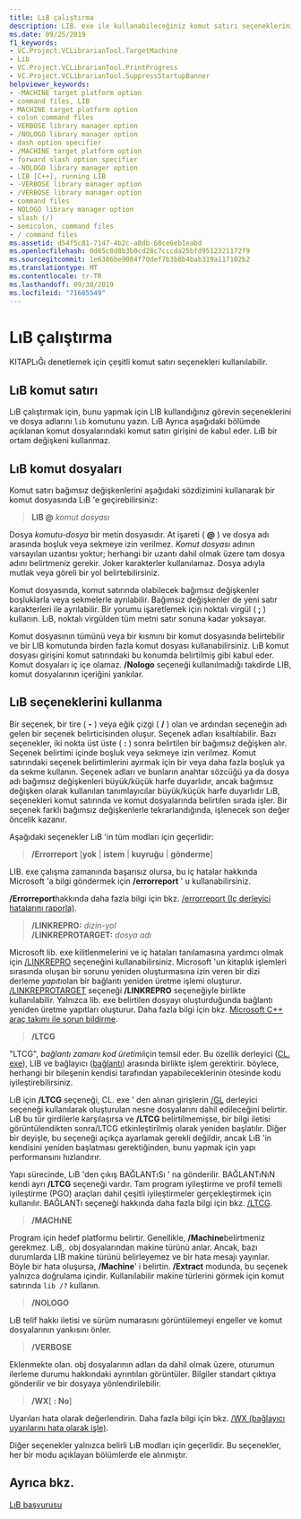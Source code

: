 ```yaml
---
title: LıB çalıştırma
description: LIB. exe ile kullanabileceğiniz komut satırı seçeneklerini açıklar.
ms.date: 09/25/2019
f1_keywords:
- VC.Project.VCLibrarianTool.TargetMachine
- Lib
- VC.Project.VCLibrarianTool.PrintProgress
- VC.Project.VCLibrarianTool.SuppressStartupBanner
helpviewer_keywords:
- -MACHINE target platform option
- command files, LIB
- MACHINE target platform option
- colon command files
- VERBOSE library manager option
- /NOLOGO library manager option
- dash option specifier
- /MACHINE target platform option
- forward slash option specifier
- -NOLOGO library manager option
- LIB [C++], running LIB
- -VERBOSE library manager option
- /VERBOSE library manager option
- command files
- NOLOGO library manager option
- slash (/)
- semicolon, command files
- / command files
ms.assetid: d54f5c81-7147-4b2c-a8db-68ce6eb1eabd
ms.openlocfilehash: 0d65c8d8b3b0cd28c7cccda25bfd9512321172f9
ms.sourcegitcommit: 1e6386be9084f70def7b3b8b4bab319a117102b2
ms.translationtype: MT
ms.contentlocale: tr-TR
ms.lasthandoff: 09/30/2019
ms.locfileid: "71685549"
---
```

# <a name="running-lib"></a>LıB çalıştırma

KITAPLıĞı denetlemek için çeşitli komut satırı seçenekleri kullanılabilir.

## <a name="lib-command-line"></a>LıB komut satırı

LıB çalıştırmak için, bunu yapmak için LIB kullandığınız görevin seçeneklerini ve dosya adlarını `lib` komutunu yazın. LıB Ayrıca aşağıdaki bölümde açıklanan komut dosyalarındaki komut satırı girişini de kabul eder. LıB bir ortam değişkeni kullanmaz.

## <a name="lib-command-files"></a>LıB komut dosyaları

Komut satırı bağımsız değişkenlerini aşağıdaki sözdizimini kullanarak bir komut dosyasında LıB 'e geçirebilirsiniz:

> **LIB \@** <em>komut dosyası</em>

Dosya *komutu-dosya* bir metin dosyasıdır. At işareti ( **\@** ) ve dosya adı arasında boşluk veya sekmeye izin verilmez. *Komut dosyası* adının varsayılan uzantısı yoktur; herhangi bir uzantı dahil olmak üzere tam dosya adını belirtmeniz gerekir. Joker karakterler kullanılamaz. Dosya adıyla mutlak veya göreli bir yol belirtebilirsiniz.

Komut dosyasında, komut satırında olabilecek bağımsız değişkenler boşluklarla veya sekmelerle ayrılabilir. Bağımsız değişkenler de yeni satır karakterleri ile ayrılabilir. Bir yorumu işaretlemek için noktalı virgül ( **;** ) kullanın. LıB, noktalı virgülden tüm metni satır sonuna kadar yoksayar.

Komut dosyasının tümünü veya bir kısmını bir komut dosyasında belirtebilir ve bir LIB komutunda birden fazla komut dosyası kullanabilirsiniz. LıB komut dosyası girişini komut satırındaki bu konumda belirtilmiş gibi kabul eder. Komut dosyaları iç içe olamaz. **/Nologo** seçeneği kullanılmadığı takdirde LIB, komut dosyalarının içeriğini yankılar.

## <a name="using-lib-options"></a>LıB seçeneklerini kullanma

Bir seçenek, bir tire ( **-** ) veya eğik çizgi ( **/** ) olan ve ardından seçeneğin adı gelen bir seçenek belirticisinden oluşur. Seçenek adları kısaltılabilir. Bazı seçenekler, iki nokta üst üste ( **:** ) sonra belirtilen bir bağımsız değişken alır. Seçenek belirtimi içinde boşluk veya sekmeye izin verilmez. Komut satırındaki seçenek belirtimlerini ayırmak için bir veya daha fazla boşluk ya da sekme kullanın. Seçenek adları ve bunların anahtar sözcüğü ya da dosya adı bağımsız değişkenleri büyük/küçük harfe duyarlıdır, ancak bağımsız değişken olarak kullanılan tanımlayıcılar büyük/küçük harfe duyarlıdır LıB, seçenekleri komut satırında ve komut dosyalarında belirtilen sırada işler. Bir seçenek farklı bağımsız değişkenlerle tekrarlandığında, işlenecek son değer öncelik kazanır.

Aşağıdaki seçenekler LıB 'in tüm modları için geçerlidir:

> **/Errorreport** \[**yok** &#124; **istem** &#124; **kuyruğu** &#124; **gönderme**]

LIB. exe çalışma zamanında başarısız olursa, bu iç hatalar hakkında Microsoft 'a bilgi göndermek için **/errorreport** ' u kullanabilirsiniz.

**/Errorreport**hakkında daha fazla bilgi için bkz. [/errorreport (Iç derleyici hatalarını raporla)](errorreport-report-internal-compiler-errors.md).

> **/LINKREPRO:** _dizin-yol_ \
> **/LINKREPROTARGET:** _dosya adı_

Microsoft lib. exe kilitlenmelerini ve iç hataları tanılamasına yardımcı olmak için [/LINKREPRO](linkrepro.md) seçeneğini kullanabilirsiniz. Microsoft 'un kitaplık işlemleri sırasında oluşan bir sorunu yeniden oluşturmasına izin veren bir dizi derleme *yapıtı*olan bir bağlantı yeniden üretme işlemi oluşturur. [/LINKREPROTARGET](linkreprotarget.md) seçeneği **/LINKREPRO** seçeneğiyle birlikte kullanılabilir. Yalnızca lib. exe belirtilen dosyayı oluşturduğunda bağlantı yeniden üretme yapıtları oluşturur. Daha fazla bilgi için bkz. [Microsoft C++ araç takımı ile sorun bildirme](../../overview/how-to-report-a-problem-with-the-visual-cpp-toolset.md).

> **/LTCG**

"LTCG", *bağlantı zamanı kod üretimi*için temsil eder. Bu özellik derleyici ([CL. exe](compiler-options.md)), LIB ve bağlayıcı ([bağlantı](linker-options.md)) arasında birlikte işlem gerektirir. böylece, herhangi bir bileşenin kendisi tarafından yapabileceklerinin ötesinde kodu iyileştirebilirsiniz.

LıB için **/LTCG** seçeneği, CL. exe ' den alınan girişlerin [/GL](gl-whole-program-optimization.md) derleyici seçeneği kullanılarak oluşturulan nesne dosyalarını dahil edileceğini belirtir. LıB bu tür girdilerle karşılaşırsa ve **/LTCG** belirtilmemişse, bir bilgi iletisi görüntülendikten sonra/LTCG etkinleştirilmiş olarak yeniden başlatılır. Diğer bir deyişle, bu seçeneği açıkça ayarlamak gerekli değildir, ancak LıB 'in kendisini yeniden başlatması gerektiğinden, bunu yapmak için yapı performansını hızlandırır.

Yapı sürecinde, LıB 'den çıkış BAĞLANTıSı ' na gönderilir. BAĞLANTıNıN kendi ayrı **/LTCG** seçeneği vardır. Tam program iyileştirme ve profil temelli iyileştirme (PGO) araçları dahil çeşitli iyileştirmeler gerçekleştirmek için kullanılır. BAĞLANTı seçeneği hakkında daha fazla bilgi için bkz. [/LTCG](ltcg-link-time-code-generation.md).

> **/MACHıNE**

Program için hedef platformu belirtir. Genellikle, **/Machine**belirtmeniz gerekmez. LıB,. obj dosyalarından makine türünü anlar. Ancak, bazı durumlarda LIB makine türünü belirleyemez ve bir hata mesajı yayınlar. Böyle bir hata oluşursa, **/Machine**' i belirtin. **/Extract** modunda, bu seçenek yalnızca doğrulama içindir. Kullanılabilir makine türlerini görmek için komut satırında `lib /?` kullanın.

> **/NOLOGO**

LıB telif hakkı iletisi ve sürüm numarasını görüntülemeyi engeller ve komut dosyalarının yankısını önler.

> **/VERBOSE**

Eklenmekte olan. obj dosyalarının adları da dahil olmak üzere, oturumun ilerleme durumu hakkındaki ayrıntıları görüntüler. Bilgiler standart çıktıya gönderilir ve bir dosyaya yönlendirilebilir.

> **/WX**[ **: No**]

Uyarıları hata olarak değerlendirin. Daha fazla bilgi için bkz. [/WX (bağlayıcı uyarılarını hata olarak işle)](wx-treat-linker-warnings-as-errors.md).

Diğer seçenekler yalnızca belirli LıB modları için geçerlidir. Bu seçenekler, her bir modu açıklayan bölümlerde ele alınmıştır.

## <a name="see-also"></a>Ayrıca bkz.

[LıB başvurusu](lib-reference.md)
